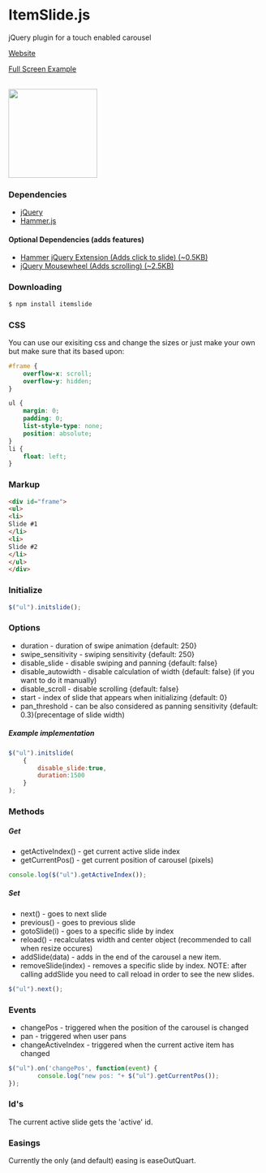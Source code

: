 ItemSlide.js
===================

jQuery plugin for a touch enabled carousel

[Website](http://itemslide.github.io/)

[Full Screen Example](http://itemslide.github.io/examples/fullscreen_navigation/)

<br/>
<img src="http://itemslide.github.io/website-src/Tested.svg" style="height:175px;"/>
<br/>


### Dependencies
- [jQuery](http://jquery.com/)
- [Hammer.js](http://hammerjs.github.io/)

#### Optional Dependencies (adds features)
- [Hammer jQuery Extension (Adds click to slide) (~0.5KB)](http://itemslide.github.io/dependencies/hammer.jquery.min.js)
- [jQuery Mousewheel (Adds scrolling) (~2.5KB)](http://itemslide.github.io/dependencies/jquery.mousewheel.min.js)


### Downloading

```bash
$ npm install itemslide
```

### CSS

You can use our exisiting css and change the sizes or just make your own but make sure that its based upon:

```css
#frame {
    overflow-x: scroll;
    overflow-y: hidden;
}

ul {
    margin: 0;
    padding: 0;
    list-style-type: none;
    position: absolute;
}
li {
    float: left;
}
```

### Markup

```html
<div id="frame">
<ul>
<li>
Slide #1
</li>
<li>
Slide #2
</li>
</ul>
</div>
```

### Initialize

```js
$("ul").initslide();
```

### Options

- duration - duration of swipe animation {default: 250}
- swipe_sensitivity - swiping sensitivity {default: 250}
- disable_slide - disable swiping and panning {default: false}
- disable_autowidth - disable calculation of width {default: false} 
(if you want to do it manually)
- disable_scroll - disable scrolling {default: false}
- start - index of slide that appears when initializing {default: 0}
- pan_threshold - can be also considered as panning sensitivity {default: 0.3}(precentage of slide width)


##### Example implementation
```js
$("ul").initslide(
    {
        disable_slide:true,
        duration:1500
    }
);
```

### Methods
##### Get
- getActiveIndex() - get current active slide index
- getCurrentPos() - get current position of carousel (pixels)

```js
console.log($("ul").getActiveIndex());
```

##### Set
- next() - goes to next slide
- previous() - goes to previous slide
- gotoSlide(i) - goes to a specific slide by index
- reload() - recalculates width and center object (recommended to call when resize occures)
- addSlide(data) - adds in the end of the carousel a new item.
- removeSlide(index) - removes a specific slide by index.
NOTE: after calling addSlide you need to call reload in order to see the new slides.

```js
$("ul").next();
```

### Events
- changePos - triggered when the position of the carousel is changed
- pan - triggered when user pans
- changeActiveIndex - triggered when the current active item has changed

```js
$("ul").on('changePos', function(event) {
        console.log("new pos: "+ $("ul").getCurrentPos());
});
```

### Id's
The current active slide gets the 'active' id.

### Easings

Currently the only (and default) easing is easeOutQuart.